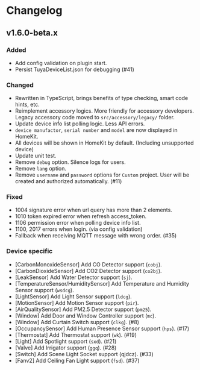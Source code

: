 # Changelog

## v1.6.0-beta.x

### Added
- Add config validation on plugin start.
- Persist TuyaDeviceList.json for debugging (#41)

### Changed
- Rewritten in TypeScript, brings benefits of type checking, smart code hints, etc.
- Reimplement accessory logics. More friendly for accessory developers. Legacy accessory code moved to `src/accessory/legacy/` folder.
- Update device info list polling logic. Less API errors.
- `device manufactor`, `serial number` and `model` are now displayed in HomeKit.
- All devices will be shown in HomeKit by default. (Including unsupported device)
- Update unit test.
- Remove `debug` option. Silence logs for users.
- Remove `lang` option.
- Remove `username` and `password` options for `Custom` project. User will be created and authorized automatically. (#11)

### Fixed
- 1004 signature error when url query has more than 2 elements.
- 1010 token expired error when refresh access_token.
- 1106 permission error when polling device info list.
- 1100, 2017 errors when login. (via config validation)
- Fallback when receiving MQTT message with wrong order. (#35)

### Device specific
- [CarbonMonoxideSensor] Add CO Detector support (`cobj`).
- [CarbonDioxideSensor] Add CO2 Detector support (`co2bj`).
- [LeakSensor] Add Water Detector support (`sj`).
- [TemperatureSensor/HumiditySensor] Add Temperature and Humidity Sensor support (`wsdcg`).
- [LightSensor] Add Light Sensor support (`ldcg`).
- [MotionSensor] Add Motion Sensor support (`pir`).
- [AirQualitySensor] Add PM2.5 Detector support (`pm25`).
- [Window] Add Door and Window Controller support (`mc`).
- [Window] Add Curtain Switch support (`clkg`). (#8)
- [OccupancySensor] Add Human Presence Sensor support (`hps`). (#17)
- [Thermostat] Add Thermostat support (`wk`). (#19)
- [Light] Add Spotlight support (`sxd`). (#21)
- [Valve] Add Irrigator support (`ggq`). (#28)
- [Switch] Add Scene Light Socket support (qjdcz). (#33)
- [Fanv2] Add Ceiling Fan Light support (`fsd`). (#37)
